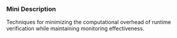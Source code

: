 ### Mini Description

Techniques for minimizing the computational overhead of runtime verification while maintaining monitoring effectiveness.
